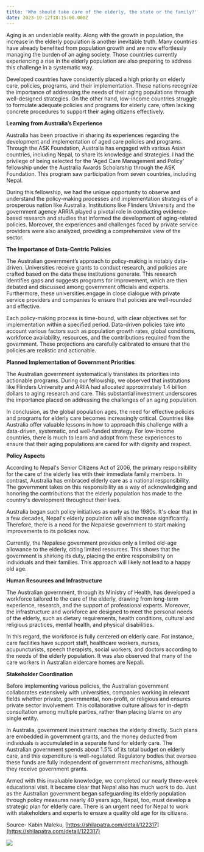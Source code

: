 ```yaml
---
title: 'Who should take care of the elderly, the state or the family?'
date: 2023-10-12T18:15:00.000Z
---
```


Aging is an undeniable reality. Along with the growth in population, the increase in the elderly population is another inevitable truth. Many countries have already benefited from population growth and are now effortlessly managing the burden of an aging society. Those countries currently experiencing a rise in the elderly population are also preparing to address this challenge in a systematic way.

Developed countries have consistently placed a high priority on elderly care, policies, programs, and their implementation. These nations recognize the importance of addressing the needs of their aging populations through well-designed strategies. On the other hand, low-income countries struggle to formulate adequate policies and programs for elderly care, often lacking concrete procedures to support their aging citizens effectively.

**Learning from Australia’s Experience**

Australia has been proactive in sharing its experiences regarding the development and implementation of aged care policies and programs. Through the ASK Foundation, Australia has engaged with various Asian countries, including Nepal, to share its knowledge and strategies. I had the privilege of being selected for the 'Aged Care Management and Policy' fellowship under the Australia Awards Scholarship through the ASK Foundation. This program saw participation from seven countries, including Nepal.

During this fellowship, we had the unique opportunity to observe and understand the policy-making processes and implementation strategies of a prosperous nation like Australia. Institutions like Flinders University and the government agency ARRIA played a pivotal role in conducting evidence-based research and studies that informed the development of aging-related policies. Moreover, the experiences and challenges faced by private service providers were also analyzed, providing a comprehensive view of the sector.

**The Importance of Data-Centric Policies**

The Australian government’s approach to policy-making is notably data-driven. Universities receive grants to conduct research, and policies are crafted based on the data these institutions generate. This research identifies gaps and suggests programs for improvement, which are then debated and discussed among government officials and experts. Furthermore, these universities engage in close dialogue with private service providers and companies to ensure that policies are well-rounded and effective.

Each policy-making process is time-bound, with clear objectives set for implementation within a specified period. Data-driven policies take into account various factors such as population growth rates, global conditions, workforce availability, resources, and the contributions required from the government. These projections are carefully calibrated to ensure that the policies are realistic and actionable.

**Planned Implementation of Government Priorities**

The Australian government systematically translates its priorities into actionable programs. During our fellowship, we observed that institutions like Flinders University and ARIIA had allocated approximately 1.4 billion dollars to aging research and care. This substantial investment underscores the importance placed on addressing the challenges of an aging population.

In conclusion, as the global population ages, the need for effective policies and programs for elderly care becomes increasingly critical. Countries like Australia offer valuable lessons in how to approach this challenge with a data-driven, systematic, and well-funded strategy. For low-income countries, there is much to learn and adopt from these experiences to ensure that their aging populations are cared for with dignity and respect.

**Policy Aspects**

According to Nepal's Senior Citizens Act of 2006, the primary responsibility for the care of the elderly lies with their immediate family members. In contrast, Australia has embraced elderly care as a national responsibility. The government takes on this responsibility as a way of acknowledging and honoring the contributions that the elderly population has made to the country's development throughout their lives.

Australia began such policy initiatives as early as the 1980s. It's clear that in a few decades, Nepal's elderly population will also increase significantly. Therefore, there is a need for the Nepalese government to start making improvements to its policies now.

Currently, the Nepalese government provides only a limited old-age allowance to the elderly, citing limited resources. This shows that the government is shirking its duty, placing the entire responsibility on individuals and their families. This approach will likely not lead to a happy old age.

**Human Resources and Infrastructure**

The Australian government, through its Ministry of Health, has developed a workforce tailored to the care of the elderly, drawing from long-term experience, research, and the support of professional experts. Moreover, the infrastructure and workforce are designed to meet the personal needs of the elderly, such as dietary requirements, health conditions, cultural and religious practices, mental health, and physical disabilities.

In this regard, the workforce is fully centered on elderly care. For instance, care facilities have support staff, healthcare workers, nurses, acupuncturists, speech therapists, social workers, and doctors according to the needs of the elderly population. It was also observed that many of the care workers in Australian eldercare homes are Nepali.

**Stakeholder Coordination**

Before implementing various policies, the Australian government collaborates extensively with universities, companies working in relevant fields whether private, governmental, non-profit, or religious and ensures private sector involvement. This collaborative culture allows for in-depth consultation among multiple parties, rather than placing blame on any single entity.

In Australia, government investment reaches the elderly directly. Such plans are embedded in government grants, and the money deducted from individuals is accumulated in a separate fund for elderly care. The Australian government spends about 1.5% of its total budget on elderly care, and this expenditure is well-regulated. Regulatory bodies that oversee these funds are fully independent of government mechanisms, although they receive government grants.

Armed with this invaluable knowledge, we completed our nearly three-week educational visit. It became clear that Nepal also has much work to do. Just as the Australian government began safeguarding its elderly population through policy measures nearly 40 years ago, Nepal, too, must develop a strategic plan for elderly care. There is an urgent need for Nepal to work with stakeholders and experts to ensure a quality old age for its citizens.

Source- Kabin Maleku, [https://shilapatra.com/detail/122317](https://shilapatra.com/detail/122317)

![](</images/Add a subheading.png>)
